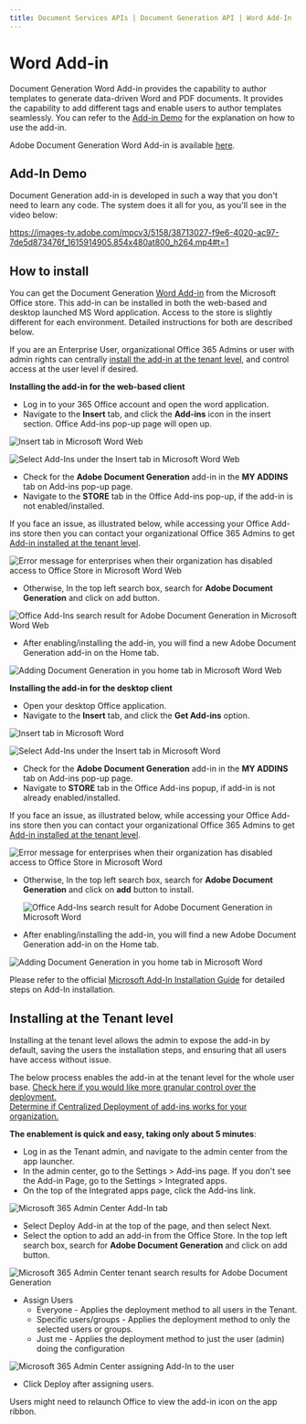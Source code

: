 ```yaml
---
title: Document Services APIs | Document Generation API | Word Add-In
---
```

# Word Add-in

Document Generation Word Add-in provides the capability to author
templates to generate data-driven Word and PDF documents. It provides
the capability to add different tags and enable users to author
templates seamlessly. You can refer to the [Add-in Demo](#add-in-demo) for the explanation
on how to use the add-in.

<InlineAlert slots="text"/>

Adobe Document Generation Word Add-in is available
[here](https://appsource.microsoft.com/en-us/product/office/WA200002654).

## Add-In Demo

Document Generation add-in is developed in such a way that you don't
need to learn any code. The system does it all for you, as you'll see in
the video below:

<Media slots="video"/>

<https://images-tv.adobe.com/mpcv3/5158/38713027-f9e6-4020-ac97-7de5d873476f_1615914905.854x480at800_h264.mp4#t=1>


## How to install

You can get the Document Generation [Word
Add-in](https://appsource.microsoft.com/en-us/product/office/WA200002654)
from the Microsoft Office store. This add-in can be installed in both
the web-based and desktop launched MS Word application. Access to the
store is slightly different for each environment. Detailed instructions
for both are described below.

<InlineAlert slots="text"/>

If you are an Enterprise User, organizational Office 365 Admins or
user with admin rights can centrally
[install the add-in at the tenant level](#installing-at-the-tenant-level), and control access
at the user level if desired.

**Installing the add-in for the web-based client**

-   Log in to your 365 Office account and open the word application.
-   Navigate to the **Insert** tab, and click the **Add-ins** icon in
    the insert section. Office Add-ins pop-up page will open up.

![Insert tab in Microsoft Word Web](../images/browser_insert_tab.png)

![Select Add-Ins under the Insert tab in Microsoft Word Web](../images/browser_addin_tab.png)
<br/>

*   Check for the **Adobe Document Generation** add-in in the **MY
    ADDINS** tab on Add-ins pop-up page.
*   Navigate to the **STORE** tab in the Office Add-ins pop-up, if the
    add-in is not enabled/installed.
    
<InlineAlert slots="text"/>

If you face an issue, as illustrated below, while accessing your
Office Add-ins store then you can contact your organizational
Office 365 Admins to get
[Add-in installed at the tenant level](#installing-at-the-tenant-level).

![Error message for enterprises when their organization has disabled access to Office Store in Microsoft Word Web](../images/enterprise_error.png)
<br/>

- Otherwise, In the top left search box, search for **Adobe Document Generation** and click on add button.

![Office Add-Ins search result for Adobe Document Generation in Microsoft Word Web](../images/document_generation_search_browser.png)
<br/>

*   After enabling/installing the add-in, you will find a new Adobe
    Document Generation add-in on the Home tab.

![Adding Document Generation in you home tab in Microsoft Word Web](../images/browser_final2.png)
<br/>

**Installing the add-in for the desktop client**

-   Open your desktop Office application.
-   Navigate to the **Insert** tab, and click the **Get Add-ins**
    option.

![Insert tab in Microsoft Word](../images/desktop_insert_tab.png)

![Select Add-Ins under the Insert tab in Microsoft Word](../images/desktop_addin_tab.png)
<br/>

*   Check for the **Adobe Document Generation** add-in in the **MY
    ADDINS** tab on Add-ins pop-up page.
*   Navigate to **STORE** tab in the Office Add-ins popup, if add-in is
    not already enabled/installed.
    
<InlineAlert slots="text"/>

If you face an issue, as illustrated below, while accessing your
Office Add-ins store then you can contact your organizational
Office 365 Admins to get
[Add-in installed at the tenant level](#installing-at-the-tenant-level).

![Error message for enterprises when their organization has disabled access to Office Store in Microsoft Word](../images/enterprise_error.png)
<br/>

-   Otherwise, In the top left search box, search for **Adobe Document Generation** and click on **add** button to install.

    ![Office Add-Ins search result for Adobe Document Generation in Microsoft Word](../images/document_generation_search_desktop.png)
    <br/>

*   After enabling/installing the add-in, you will find a new Adobe
    Document Generation add-in on the Home tab.

![Adding Document Generation in you home tab in Microsoft Word](../images/browser_final2.png)
<br/>


<InlineAlert slots="text"/>

Please refer to the official [Microsoft Add-In Installation
Guide](https://support.microsoft.com/en-us/office/view-manage-and-install-add-ins-in-office-programs-16278816-1948-4028-91e5-76dca5380f8d)
for detailed steps on Add-In installation.

## Installing at the Tenant level

Installing at the tenant level allows the admin to expose the add-in by
default, saving the users the installation steps, and ensuring that all
users have access without issue.

<InlineAlert slots="text"/>

The below process enables the add-in at the tenant level for the whole
user base. [Check here if you would like more granular control over
the
deployment.](https://docs.microsoft.com/en-gb/microsoft-365/admin/manage/manage-deployment-of-add-ins?redirectSourcePath=%252fen-us%252farticle%252fdeploy-office-add-ins-in-the-office-365-admin-center-737e8c86-be63-44d7-bf02-492fa7cd9c3f&view=o365-worldwide)<br/> 
[Determine if Centralized Deployment of add-ins works for your
organization.](https://docs.microsoft.com/en-gb/microsoft-365/admin/manage/centralized-deployment-of-add-ins?view=o365-worldwide)


**The enablement is quick and easy, taking only about 5 minutes**:

-   Log in as the Tenant admin, and navigate to the admin center from
    the app launcher.
-   In the admin center, go to the Settings \> Add-ins page. If you
    don't see the Add-in Page, go to the Settings \> Integrated apps.
-   On the top of the Integrated apps page, click the Add-ins link.

![Microsoft 365 Admin Center Add-In tab](../images/admincenter_addin_tab.png)
<br/>

-   Select Deploy Add-in at the top of the page, and then select Next.
-   Select the option to add an add-in from the Office Store. In the top
    left search box, search for **Adobe Document Generation** and click
    on add button.

![Microsoft 365 Admin Center tenant search results for Adobe Document Generation](../images/tenant_search.png)
<br/>

-   Assign Users
    -   Everyone - Applies the deployment method to all users in the
        Tenant.
    -   Specific users/groups - Applies the deployment method to only
        the selected users or groups.
    -   Just me - Applies the deployment method to just the user (admin)
        doing the configuration

![Microsoft 365 Admin Center assigning Add-In to the user](../images/admincenter_assign_user.png)
<br/>

-   Click Deploy after assigning users.



<InlineAlert slots="text"/>

Users might need to relaunch Office to view the add-in icon on the app
ribbon.
